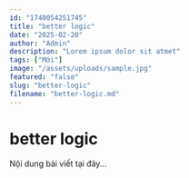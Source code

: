 ```yaml
---
id: "1740054251745"
title: "better logic"
date: "2025-02-20"
author: "Admin"
description: "Lorem ipsum dolor sit atmet"
tags: ["Mới"]
image: "/assets/uploads/sample.jpg"
featured: "false"
slug: "better-logic"
filename: "better-logic.md"
---
```

# better logic

Nội dung bài viết tại đây...